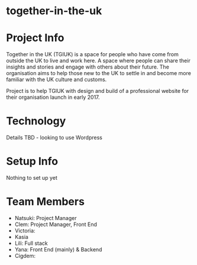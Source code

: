 # together-in-the-uk

# Project Info
Together in the UK (TGIUK) is a space for people who have come from outside the UK to live and work here. A space where people can share their insights and stories and engage with others about their future. The organisation aims to help those new to the UK to settle in and become more familiar with the UK culture and customs.

Project is to help TGIUK with design and build of a professional website for their organisation launch in early 2017.

# Technology
Details TBD - looking to use Wordpress

# Setup Info
Nothing to set up yet

# Team Members
* Natsuki: Project Manager
* Clem: Project Manager, Front End
* Victoria:
* Kasia
* Lili: Full stack
* Yana: Front End (mainly) & Backend
* Cigdem: 
